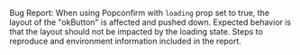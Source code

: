 Bug Report: When using Popconfirm with `loading` prop set to true, the layout of the "okButton" is affected and pushed down. Expected behavior is that the layout should not be impacted by the loading state. Steps to reproduce and environment information included in the report.
